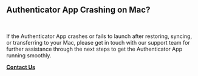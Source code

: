 <!--
---
title: Authenticator App Crashing on Mac?
---
-->
## **Authenticator App Crashing on Mac?**

<br />

If the Authenticator App crashes or fails to launch after restoring, syncing, or transferring to your Mac, please get in touch with our support team for further assistance through the next steps to get the Authenticator App running smoothly.

[**Contact Us**](authenticator://contact?subject=Having%20trouble%20with%20synchronization%3F)
